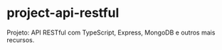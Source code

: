 # project-api-restful
Projeto: API RESTful com TypeScript, Express, MongoDB e outros mais recursos.
